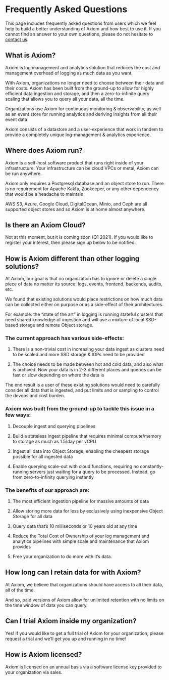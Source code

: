 <div class="axi-header">
  <h1>Frequently Asked Questions</h1>
</div>

This page includes frequently asked questions from users which we feel help to build a better understanding of Axiom and how best to use it. If you cannot find an answer to your own questions, please do not hesitate to [contact us](mailto:support@axiom.co).

## What is Axiom?

Axiom is log management and analytics solution that reduces the cost and management overhead of logging as much data as you want.

With Axiom, organizations no longer need to choose between their data and their costs. Axiom has been built from the ground-up to allow for highly efficient data ingestion and storage, and then a zero-to-infinite query scaling that allows you to query all your data, all the time.

Organizations use Axiom for continuous monitoring & observability, as well as an event store for running analytics and deriving insights from all their event data.

Axiom consists of a datastore and a user-experience that work in tandem to provide a completely unique log-management & analytics experience.

## Where does Axiom run?

Axiom is a self-host software product that runs right inside of your infrastructure. Your infrastructure can be cloud VPCs or metal, Axiom can be run anywhere.

Axiom only requires a Postgresql database and an object store to run. There is no requirement for Apache Kakfa, Zookeeper, or any other dependency that would be a headache to maintain.

AWS S3, Azure, Google Cloud, DigitalOcean, Minio, and Ceph are all supported object stores and so Axiom is at home almost anywhere.


## Is there an Axiom Cloud?

Not at this moment, but it is coming soon (Q1 2021). If you would like to register your interest, then please sign up below to be notified:


<script charset="utf-8" type="text/javascript" src="//js.hsforms.net/forms/shell.js"></script>
<script>
  hbspt.forms.create({
	portalId: "7714395",
	formId: "b959af05-de2b-4177-9d26-f785874416b8"
});
</script>


## How is Axiom different than other logging solutions?

At Axiom, our goal is that no organization has to ignore or delete a single piece of data no matter its source: logs, events, frontend, backends, audits, etc.

We found that existing solutions would place restrictions on how much data can be collected either on purpose or as a side-effect of their architectures.

For example: the “state of the art” in logging is running stateful clusters that need shared knowledge of ingestion and will use a mixture of local SSD-based storage and remote Object storage.

### The current approach has various side-effects:

1. There is a non-trivial cost in increasing your data ingest as clusters need to be scaled and more SSD storage & IOPs need to be provided

2. The choice needs to be made between hot and cold data, and also what is archived. Now your data is in 2-3 different places and queries can be fast or slow depending on where the data is

The end result is a user of these existing solutions would need to carefully consider all data that is ingested, and put limits and or sampling to control the devops and cost burden.

### Axiom was built from the ground-up to tackle this issue in a few ways:

1. Decouple ingest and querying pipelines

2. Build a stateless ingest pipeline that requires minimal compute/memory to storage as much as 1.5/day per vCPU

3. Ingest all data into Object Storage, enabling the cheapest storage possible for all ingested data

4. Enable querying scale-out with cloud functions, requiring no constantly-running servers just waiting for a query to be processed. Instead, go from zero-to-infinity querying instantly

### The benefits of our approach are:

1. The most efficient ingestion pipeline for massive amounts of data

2. Allow storing more data for less by exclusively using inexpensive Object Storage for all data

3. Query data that’s 10 milliseconds or 10 years old at any time

4. Reduce the Total Cost of Ownership of your log management and analytics pipelines with simple scale and maintenance that Axiom provides

5. Free your organization to do more with it’s data.


## How long can I retain data for with Axiom?

At Axiom, we believe that organizations should have access to all their data, all of the time.

And so, paid versions of Axiom allow for unlimited retention with no limits on the time window of data you can query.


## Can I trial Axiom inside my organization?

Yes! If you would like to get a full trial of Axiom for your organization, please request a trial and we’ll get you up and running in no time!


## How is Axiom licensed?

Axiom is licensed on an annual basis via a software license key provided to your organization via sales.
